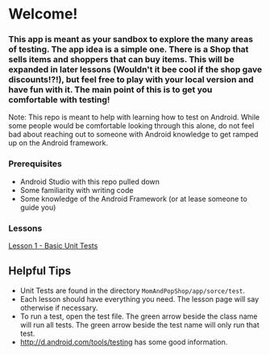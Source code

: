 # Welcome!

### This app is meant as your sandbox to explore the many areas of testing. The app idea is a simple one. There is a Shop that sells items and shoppers that can buy items. This will be expanded in later lessons (Wouldn't it bee cool if the shop gave discounts!?!), but feel free to play with your local version and have fun with it. The main point of this is to get you comfortable with testing!


Note: This repo is meant to help with learning how to test on Android. While some people would be comfortable looking through this alone, do not feel bad about reaching out to someone with Android knowledge to get ramped up on the Android framework.

### Prerequisites
* Android Studio with this repo pulled down
* Some familiarity with writing code
* Some knowledge of the Android Framework (or at lease someone to guide you)

### Lessons
[Lesson 1 - Basic Unit Tests](https://github.com/bcarterterp/MomAndPopShop/wiki/Lesson-1---Basic-Unit-Tests)


## Helpful Tips
* Unit Tests are found in the directory `MomAndPopShop/app/sorce/test`.
* Each lesson should have everything you need. The lesson page will say otherwise if necessary.
* To run a test, open the test file. The green arrow beside the class name will run all tests. The green arrow beside the test name will only run that test.
* http://d.android.com/tools/testing has some good information.
